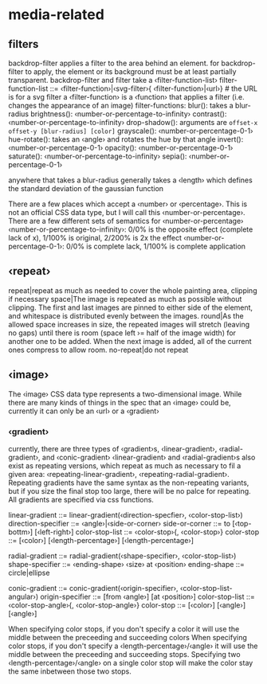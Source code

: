 # media-related


## filters

backdrop-filter applies a filter to the area behind an element.
for backdrop-filter to apply, the element or its background must be at least partially transparent.
backdrop-filter and filter take a ‹filter-function-list›
filter-function-list ::= ‹filter-function›|‹svg-filter›{ ‹filter-function›|‹url›} # the URL is for a svg filter
a ‹filter-function› is a ‹function› that applies a filter (i.e. changes the appearance of an image)
filter-functions: 
blur(): takes a blur-radius
brightness(): ‹number-or-percentage-to-infinity›
contrast(): ‹number-or-percentage-to-infinity›
drop-shadow(): arguments are `offset-x offset-y [blur-radius] [color]`
grayscale(): ‹number-or-percentage-0-1›
hue-rotate(): takes an ‹angle› and rotates the hue by that angle
invert(): ‹number-or-percentage-0-1›
opacity(): ‹number-or-percentage-0-1›
saturate(): ‹number-or-percentage-to-infinity›
sepia(): ‹number-or-percentage-0-1›

anywhere that takes a blur-radius generally takes a ‹length› which defines the standard deviation of the gaussian function

There are a few places which accept a ‹number› or ‹percentage›. This is not an official CSS data type, but I will call this ‹number-or-percentage›.
There are a few different sets of semantics for ‹number-or-percentage›
‹number-or-percentage-to-infinity›: 0/0% is the opposite effect (complete lack of x), 1/100% is original, 2/200% is 2x the effect
‹number-or-percentage-0-1›: 0/0% is complete lack, 1/100% is complete application

## ‹repeat›

repeat|repeat as much as needed to cover the whole painting area, clipping if necessary
space|The image is repeated as much as possible without clipping. The first and last images are pinned to either side of the element, and whitespace is distributed evenly between the images. 
round|As the allowed space increases in size, the repeated images will stretch (leaving no gaps) until there is room (space left ›= half of the image width) for another one to be added. When the next image is added, all of the current ones compress to allow room. 
no-repeat|do not repeat

## ‹image›

The ‹image› CSS data type represents a two-dimensional image.
While there are many kinds of things in the spec that an ‹image› could be, currently it can only be an ‹url› or a ‹gradient›

### ‹gradient›

currently, there are three types of ‹gradient›s, ‹linear-gradient›, ‹radial-gradient›, and ‹conic-gradient›
‹linear-gradient› and ‹radial-gradient›s also exist as repeating versions, which repeat as much as necessary to fil a given area: ‹repeating-linear-gradient›, ‹repeating-radial-gradient›.
Repeating gradients have the same syntax as the non-repeating variants, but if you size the final stop too large, there will be no palce for repeating.
All gradients are specified via css functions.

linear-gradient ::= linear-gradient\(‹direction-specfier›, ‹color-stop-list›\)
direction-specifier ::= ‹angle›|‹side-or-corner›
side-or-corner ::= to [‹top-bottm›] [‹left-right›]
color-stop-list ::= ‹color-stop›{, ‹color-stop›}
color-stop ::= [‹color›] [‹length-percentage›] [‹length-percentage›]

radial-gradient ::= radial-gradient\(‹shape-specifier›, ‹color-stop-list›\)
shape-specifier ::= ‹ending-shape› ‹size› at ‹position›
ending-shape ::= circle|ellipse



conic-gradient ::= conic-gradient\(‹origin-specifier›, ‹color-stop-list-angular›\)
origin-specifier ::= [from ‹angle›] [at ‹position›]
color-stop-list ::= ‹color-stop-angle›{, ‹color-stop-angle›}
color-stop ::= [‹color›] [‹angle›] [‹angle›]

When specifying color stops, if you don't specify a color it will use the middle between the preceeding and succeeding colors
When specifying color stops, if you don't specify a ‹length-percentage›/‹angle› it will use the middle between the preceeding and succeeding stops.
Specifying two ‹length-percentage›/‹angle› on a single color stop will make the color stay the same inbetween those two stops.
